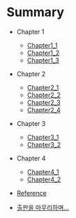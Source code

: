 # Summary

* Chapter 1
	* [Chapter1_1](chapter1_1.md)
	* [Chapter1_2](chapter1_2.md)
	* [Chapter1_3](chapter1_3.md)

* Chapter 2
	* [Chapter2_1](chapter2_1.md)
	* [Chapter2_2](chapter2_2.md)
	* [Chapter2_3](chapter2_3.md)
	* [Chapter2_4](chapter2_4.md)

* Chapter 3
	* [Chapter3_1](chapter3_1.md)
	* [Chapter3_2](chapter3_2.md)

* Chapter 4
	* [Chapter4_1](chapter4_1.md)
	* [Chapter4_2](chapter4_2.md)

* [Reference](reference.md)
* [출판을 마무리하며...](additional.md)
